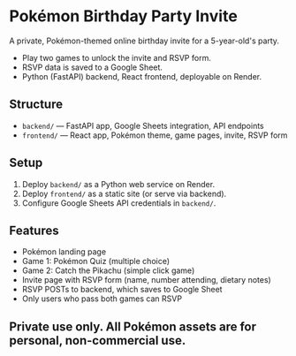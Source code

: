 # Pokémon Birthday Party Invite

A private, Pokémon-themed online birthday invite for a 5-year-old's party.  
- Play two games to unlock the invite and RSVP form.
- RSVP data is saved to a Google Sheet.
- Python (FastAPI) backend, React frontend, deployable on Render.

## Structure

- `backend/` — FastAPI app, Google Sheets integration, API endpoints
- `frontend/` — React app, Pokémon theme, game pages, invite, RSVP form

## Setup

1. Deploy `backend/` as a Python web service on Render.
2. Deploy `frontend/` as a static site (or serve via backend).
3. Configure Google Sheets API credentials in `backend/`.

## Features

- Pokémon landing page
- Game 1: Pokémon Quiz (multiple choice)
- Game 2: Catch the Pikachu (simple click game)
- Invite page with RSVP form (name, number attending, dietary notes)
- RSVP POSTs to backend, which saves to Google Sheet
- Only users who pass both games can RSVP

## Private use only. All Pokémon assets are for personal, non-commercial use.
